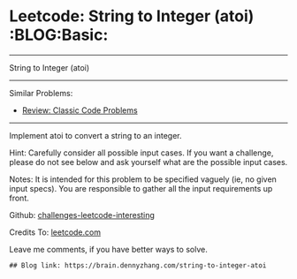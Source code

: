 # Leetcode: String to Integer (atoi)     :BLOG:Basic:


---

String to Integer (atoi)  

---

Similar Problems:  
-   [Review: Classic Code Problems](https://brain.dennyzhang.com/review-classic)

---

Implement atoi to convert a string to an integer.  

Hint: Carefully consider all possible input cases. If you want a challenge, please do not see below and ask yourself what are the possible input cases.  

Notes: It is intended for this problem to be specified vaguely (ie, no given input specs). You are responsible to gather all the input requirements up front.  

Github: [challenges-leetcode-interesting](https://github.com/DennyZhang/challenges-leetcode-interesting/tree/master/string-to-integer-atoi)  

Credits To: [leetcode.com](https://leetcode.com/problems/string-to-integer-atoi/description/)  

Leave me comments, if you have better ways to solve.  

    ## Blog link: https://brain.dennyzhang.com/string-to-integer-atoi